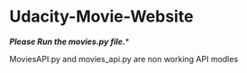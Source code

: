 # Udacity-Movie-Website

***Please Run the movies.py file.****

MoviesAPI.py and movies_api.py are non working API modles
